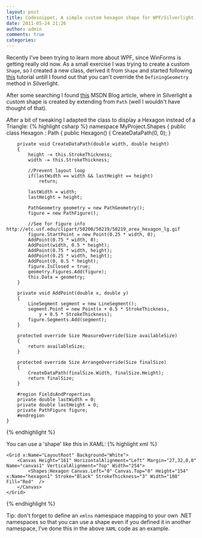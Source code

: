 ```yaml
---
layout: post
title: Codesnippet, A simple custom hexagon shape for WPF/Silverlight
date: 2011-05-24 21:26
author: admin
comments: true
categories:
---
```

Recently I've been trying to learn more about WPF, since WinForms is getting really old now. As a small exercise I was trying to create a custom <code>Shape</code>, so I created a new class, derived it from <code>Shape</code> and started following <a href="http://www.codeproject.com/KB/WPF/wpfarrow.aspx">this</a> tutorial untill I found out that you can't override the <code>DefiningGeometry</code> method in Silverlight.

After some searching I found <a href="http://blogs.msdn.com/b/nickkramer/archive/2009/12/03/subclassing-shape-or-more-accurately-path.aspx">this</a> MSDN Blog article, where in Silverlight a custom shape is created by extending from <code>Path</code> (well I wouldn't have thought of that).

After a bit of tweaking I adapted the class to display a Hexagon instead of a Triangle:
{% highlight csharp %}
namespace MyProject.Shapes
{
    public class Hexagon : Path
    {
        public Hexagon()
        {
            CreateDataPath(0, 0);
        }

        private void CreateDataPath(double width, double height)
        {
            height -= this.StrokeThickness;
            width -= this.StrokeThickness;

            //Prevent layout loop
            if(lastWidth == width && lastHeight == height)
                return;

            lastWidth = width;
            lastHeight = height;

            PathGeometry geometry = new PathGeometry();
            figure = new PathFigure();

            //See for figure info http://etc.usf.edu/clipart/50200/50219/50219_area_hexagon_lg.gif
            figure.StartPoint = new Point(0.25 * width, 0);
            AddPoint(0.75 * width, 0);
            AddPoint(width, 0.5 * height);
            AddPoint(0.75 * width, height);
            AddPoint(0.25 * width, height);
            AddPoint(0, 0.5 * height);
            figure.IsClosed = true;
            geometry.Figures.Add(figure);
            this.Data = geometry;
        }

        private void AddPoint(double x, double y)
        {
            LineSegment segment = new LineSegment();
            segment.Point = new Point(x + 0.5 * StrokeThickness,
                y + 0.5 * StrokeThickness);
            figure.Segments.Add(segment);
        }

        protected override Size MeasureOverride(Size availableSize)
        {
            return availableSize;
        }

        protected override Size ArrangeOverride(Size finalSize)
        {
            CreateDataPath(finalSize.Width, finalSize.Height);
            return finalSize;            
        }

        #region FieldsAndProperties
        private double lastWidth = 0;
        private double lastHeight = 0;
        private PathFigure figure;
        #endregion 
    }
{% endhighlight %}

You can use a 'shape'  like this in XAML:
{% highlight xml %}
<UserControl x:Class="FantasyCartographer.MainPage"
    xmlns="http://schemas.microsoft.com/winfx/2006/xaml/presentation"
    xmlns:x="http://schemas.microsoft.com/winfx/2006/xaml"
    xmlns:d="http://schemas.microsoft.com/expression/blend/2008"
    xmlns:mc="http://schemas.openxmlformats.org/markup-compatibility/2006"
    xmlns:Shapes="clr-namespace:MyNameSpace.Shapes"
    mc:Ignorable="d"
    d:DesignHeight="300" d:DesignWidth="400">

    <Grid x:Name="LayoutRoot" Background="White">
        <Canvas Height="161" HorizontalAlignment="Left" Margin="27,32,0,0" Name="canvas1" VerticalAlignment="Top" Width="254">
            <Shapes:Hexagon Canvas.Left="0" Canvas.Top="0" Height="154" x:Name="hexagon1" Stroke="Black" StrokeThickness="3" Width="188" Fill="Red"  />            
        </Canvas>
    </Grid>
</UserControl>
{% endhighlight %}

Tip: don't forget to define an <code>xmlns</code> namespace mapping to your own .NET namespaces so that you can use a shape even if you defined it in another namespace, I've done this in the above <code>XAML</code> code as an example.

